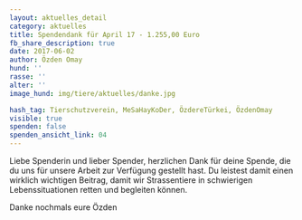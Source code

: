 ```yaml
---
layout: aktuelles_detail
category: aktuelles
title: Spendendank für April 17 - 1.255,00 Euro
fb_share_description: true
date: 2017-06-02
author: Özden Omay
hund: ''
rasse: ''
alter: ''
image_hund: img/tiere/aktuelles/danke.jpg

hash_tag: Tierschutzverein, MeSaHayKoDer, ÖzdereTürkei, ÖzdenOmay
visible: true
spenden: false
spenden_ansicht_link: 04
---
```


Liebe Spenderin und lieber Spender,
herzlichen Dank für deine Spende, die du uns für unsere Arbeit zur Verfügung gestellt hast. Du leistest damit einen wirklich wichtigen Beitrag, damit wir Strassentiere in schwierigen Lebenssituationen retten und begleiten können.

Danke nochmals
eure Özden


